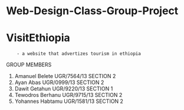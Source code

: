 # Web-Design-Class-Group-Project
# VisitEthiopia 
        - a website that advertizes tourism in ethiopia  
GROUP MEMBERS 
1. Amanuel Belete	        UGR/7564/13	  SECTION 2
2. Ayan Abas	            UGR/0999/13	  SECTION 2
3. Dawit Getahun	        UGR/9220/13	  SECTION 1
4. Tewodros Berhanu	      UGR/9715/13	  SECTION 2
5. Yohannes Habtamu	      UGR/1581/13	  SECTION 2	
